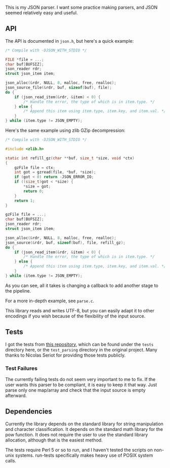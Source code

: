 This is my JSON parser. I want some practice making parsers, and JSON seemed
relatively easy and useful.

## API
The API is documented in `json.h`, but here's a quick example:
```c
/* Compile with -DJSON_WITH_STDIO */

FILE *file = ...;
char buf[BUFSIZ];
json_reader rdr;
struct json_item item;

json_alloc(&rdr, NULL, 8, malloc, free, realloc);
json_source_file(&rdr, buf, sizeof(buf), file);
do {
	if (json_read_item(&rdr, &item) < 0) {
		/* Handle the error, the type of which is in item.type. */
	} else {
		/* Append this item using item.type, item.key, and item.val. */
	}
} while (item.type != JSON_EMPTY);
```

Here's the same example using zlib GZip decompression:
```c
/* Compile with -DJSON_WITH_STDIO */

#include <zlib.h>

static int refill_gz(char **buf, size_t *size, void *ctx)
{
	gzFile file = ctx;
	int got = gzread(file, *buf, *size);
	if (got < 0) return -JSON_ERROR_IO;
	if ((size_t)got < *size) {
		*size = got;
		return 0;
	}
	return 1;
}

gzFile file = ...;
char buf[BUFSIZ];
json_reader rdr;
struct json_item item;

json_alloc(&rdr, NULL, 8, malloc, free, realloc);
json_source(&rdr, buf, sizeof(buf), file, refill_gz);
do {
	if (json_read_item(&rdr, &item) < 0) {
		/* Handle the error, the type of which is in item.type. */
	} else {
		/* Append this item using item.type, item.key, and item.val. */
	}
} while (item.type != JSON_EMPTY);
```

As you can see, all it takes is changing a callback to add another stage to the
pipeline.

For a more in-depth example, see `parse.c`.

This library reads and writes UTF-8, but you can easily adapt it to other
encodings if you wish because of the flexibility of the input source.

## Tests
I got the tests from [this repository](https://github.com/nst/JSONTestSuite),
which can be found under the `tests` directory here, or the `test_parsing`
directory in the original project. Many thanks to Nicolas Seriot for providing
those tests publicly.

### Test Failures
The currently failing tests do not seem very important to me to fix. If the user
wants this parser to be compliant, it is easy to keep it that way. Just parse
only one map/array and check that the input source is empty afterward.

## Dependencies
Currently the library depends on the standard library for string manipulation
and character classification. It depends on the standard math library for the
pow function. It does not require the user to use the standard library
allocation, although that is the easiest method.

The tests require Perl 5 or so to run, and I haven't tested the scripts on
non-unix systems. run-tests specifically makes heavy use of POSIX system calls.
